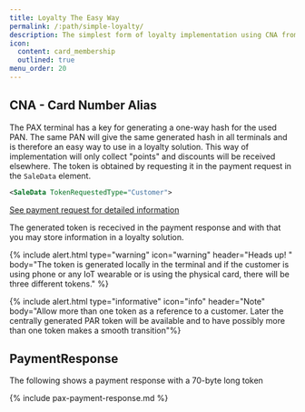 ```yaml
---
title: Loyalty The Easy Way
permalink: /:path/simple-loyalty/
description: The simplest form of loyalty implementation using CNA from PaymentResponse
icon:
  content: card_membership
  outlined: true
menu_order: 20
---
```


## CNA - Card Number Alias

The PAX terminal has a key for generating a one-way hash for the used PAN. The same PAN will give the same generated hash in all terminals and is therefore an easy way to use in a loyalty solution. This way of implementation will only collect "points" and discounts will be received elsewhere. The token is obtained by requesting it in the payment request in the `SaleData` element.

```xml
<SaleData TokenRequestedType="Customer">
```

[See payment request for detailed information][payment-request]

The generated token is rececived in the payment response and with that you may store information in a loyalty solution.

{% include alert.html type="warning" icon="warning" header="Heads up! " body="The token is generated locally in the terminal and if the customer is using phone or any IoT wearable or is using the physical card, there will be three different tokens."  %}

{% include alert.html type="informative" icon="info" header="Note" body="Allow more than one token as a reference to a customer. Later the centrally generated PAR token will be available and to have possibly more than one token makes a smooth transition"%}

## PaymentResponse

The following shows a payment response with a 70-byte long token

{% include pax-payment-response.md %}

[payment-request]: /pax-terminal/Nexo-Retailer/Quick-guide/make-payment
